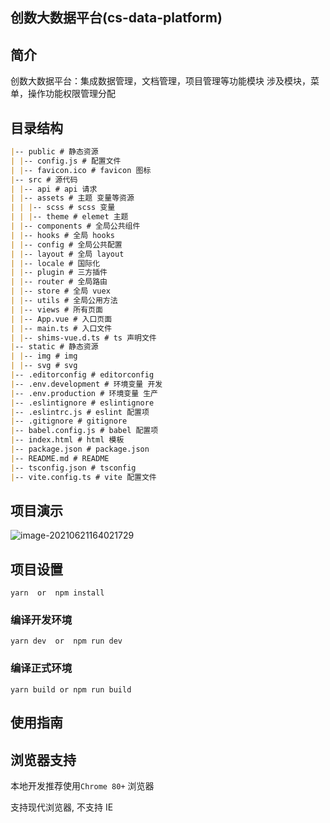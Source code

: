 ## 创数大数据平台(cs-data-platform)

## 简介

创数大数据平台：集成数据管理，文档管理，项目管理等功能模块
涉及模块，菜单，操作功能权限管理分配

## 目录结构

```md
|-- public # 静态资源
| |-- config.js # 配置文件
| |-- favicon.ico # favicon 图标
|-- src # 源代码
| |-- api # api 请求
| |-- assets # 主题 变量等资源
| | |-- scss # scss 变量
| | |-- theme # elemet 主题
| |-- components # 全局公共组件
| |-- hooks # 全局 hooks
| |-- config # 全局公共配置
| |-- layout # 全局 layout
| |-- locale # 国际化
| |-- plugin # 三方插件
| |-- router # 全局路由
| |-- store # 全局 vuex
| |-- utils # 全局公用方法
| |-- views # 所有页面
| |-- App.vue # 入口页面
| |-- main.ts # 入口文件
| |-- shims-vue.d.ts # ts 声明文件
|-- static # 静态资源
| |-- img # img
| |-- svg # svg
|-- .editorconfig # editorconfig
|-- .env.development # 环境变量 开发
|-- .env.production # 环境变量 生产
|-- .eslintignore # eslintignore
|-- .eslintrc.js # eslint 配置项
|-- .gitignore # gitignore
|-- babel.config.js # babel 配置项
|-- index.html # html 模板
|-- package.json # package.json
|-- README.md # README
|-- tsconfig.json # tsconfig
|-- vite.config.ts # vite 配置文件
```

##

## 项目演示

![image-20210621164021729](src\assets\imges\example\example202110172310.png)

## 项目设置

```
yarn  or  npm install
```

### 编译开发环境

```
yarn dev  or  npm run dev
```

### 编译正式环境

```
yarn build or npm run build
```

## 使用指南

## 浏览器支持

本地开发推荐使用`Chrome 80+` 浏览器

支持现代浏览器, 不支持 IE

